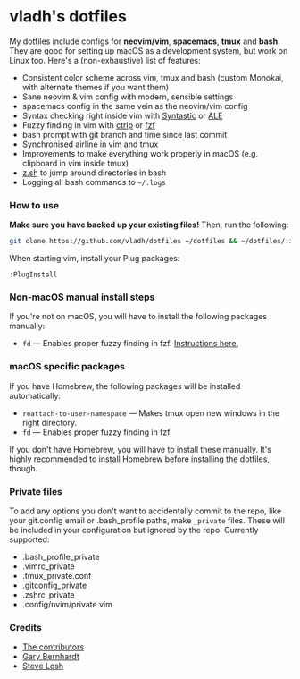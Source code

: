 # vladh's dotfiles

My dotfiles include configs for **neovim/vim**, **spacemacs**, **tmux** and **bash**. They are good for setting up macOS as a development system, but work on Linux too. Here's a (non-exhaustive) list of features:

* Consistent color scheme across vim, tmux and bash (custom Monokai, with alternate themes if you want them)
* Sane neovim & vim config with modern, sensible settings
* spacemacs config in the same vein as the neovim/vim config
* Syntax checking right inside vim with [Syntastic](https://github.com/scrooloose/syntastic) or [ALE](https://github.com/w0rp/ale)
* Fuzzy finding in vim with [ctrlp](https://github.com/kien/ctrlp.vim) or [fzf](https://github.com/junegunn/fzf)
* bash prompt with git branch and time since last commit
* Synchronised airline in vim and tmux
* Improvements to make everything work properly in macOS (e.g. clipboard in vim inside tmux)
* [z.sh](https://github.com/rupa/z) to jump around directories in bash
* Logging all bash commands to `~/.logs`

### How to use

**Make sure you have backed up your existing files!** Then, run the following:

```bash
git clone https://github.com/vladh/dotfiles ~/dotfiles && ~/dotfiles/.install.sh
```

When starting vim, install your Plug packages:

```
:PlugInstall
```

### Non-macOS manual install steps

If you're not on macOS, you will have to install the following packages manually:

* `fd` — Enables proper fuzzy finding in fzf. [Instructions here.](https://github.com/sharkdp/fd)

### macOS specific packages

If you have Homebrew, the following packages will be installed automatically:

* `reattach-to-user-namespace` — Makes tmux open new windows in the right directory.
* `fd` — Enables proper fuzzy finding in fzf.

If you don't have Homebrew, you will have to install these manually. It's highly recommended to install Homebrew before installing the dotfiles, though.

### Private files

To add any options you don't want to accidentally commit to the repo, like your git.config email or .bash\_profile paths, make `_private` files. These will be included in your configuration but ignored by the repo. Currently supported:

* .bash_profile_private
* .vimrc_private
* .tmux_private.conf
* .gitconfig_private
* .zshrc_private
* .config/nvim/private.vim

### Credits

* [The contributors](https://github.com/vladh/dotfiles/graphs/contributors)
* [Gary Bernhardt](https://github.com/garybernhardt)
* [Steve Losh](http://stevelosh.com/)
